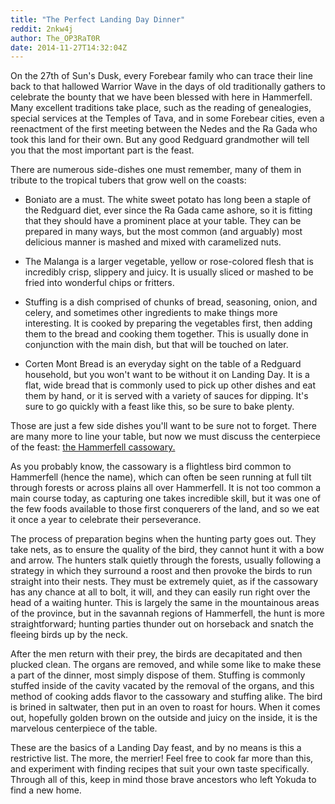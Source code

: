 ```yaml
---
title: "The Perfect Landing Day Dinner"
reddit: 2nkw4j
author: The_OP3RaT0R
date: 2014-11-27T14:32:04Z
---
```


On the 27th of Sun's Dusk, every Forebear family who can trace their line back to that hallowed Warrior Wave in the days of old traditionally gathers to celebrate the bounty that we have been blessed with here in Hammerfell. Many excellent traditions take place, such as the reading of genealogies, special services at the Temples of Tava, and in some Forebear cities, even a reenactment of the first meeting between the Nedes and the Ra Gada who took this land for their own. But any good Redguard grandmother will tell you that the most important part is the feast.

There are numerous side-dishes one must remember, many of them in tribute to the tropical tubers that grow well on the coasts: 

* Boniato are a must. The white sweet potato has long been a staple of the Redguard diet, ever since the Ra Gada came ashore, so it is fitting that they should have a prominent place at your table. They can be prepared in many ways, but the most common (and arguably) most delicious manner is mashed and mixed with caramelized nuts.

* The Malanga is a larger vegetable, yellow or rose-colored flesh that is incredibly crisp, slippery and juicy. It is usually sliced or mashed to be fried into wonderful chips or fritters.

* Stuffing is a dish comprised of chunks of bread, seasoning, onion, and celery, and sometimes other ingredients to make things more interesting. It is cooked by preparing the vegetables first, then adding them to the bread and cooking them together. This is usually done in conjunction with the main dish, but that will be touched on later.

* Corten Mont Bread is an everyday sight on the table of a Redguard household, but you won't want to be without it on Landing Day. It is a flat, wide bread that is commonly used to pick up other dishes and eat them by hand, or it is served with a variety of sauces for dipping. It's sure to go quickly with a feast like this, so be sure to bake plenty.

Those are just a few side dishes you'll want to be sure not to forget. There are many more to line your table, but now we must discuss the centerpiece of the feast: [the Hammerfell cassowary.](http://creepyanimals.com/wordpress/wp-content/uploads/2010/02/cassowary.jpg)

As you probably know, the cassowary is a flightless bird common to Hammerfell (hence the name), which can often be seen running at full tilt through forests or across plains all over Hammerfell. It is not too common a main course today, as capturing one takes incredible skill, but it was one of the few foods available to those first conquerers of the land, and so we eat it once a year to celebrate their perseverance. 

The process of preparation begins when the hunting party goes out. They take nets, as to ensure the quality of the bird, they cannot hunt it with a bow and arrow. The hunters stalk quietly through the forests, usually following a strategy in which they surround a roost and then provoke the birds to run straight into their nests. They must be extremely quiet, as if the cassowary has any chance at all to bolt, it will, and they can easily run right over the head of a waiting hunter. This is largely the same in the mountainous areas of the province, but in the savannah regions of Hammerfell, the hunt is more straightforward; hunting parties thunder out on horseback and snatch the fleeing birds up by the neck. 

After the men return with their prey, the birds are decapitated and then plucked clean. The organs are removed, and while some like to make these a part of the dinner, most simply dispose of them. Stuffing is commonly stuffed inside of the cavity vacated by the removal of the organs, and this method of cooking adds flavor to the cassowary and stuffing alike. The bird is brined in saltwater, then put in an oven to roast for hours. When it comes out, hopefully golden brown on the outside and juicy on the inside, it is the marvelous centerpiece of the table.

These are the basics of a Landing Day feast, and by no means is this a restrictive list. The more, the merrier! Feel free to cook far more than this, and experiment with finding recipes that suit your own taste specifically. Through all of this, keep in mind those brave ancestors who left Yokuda to find a new home.
